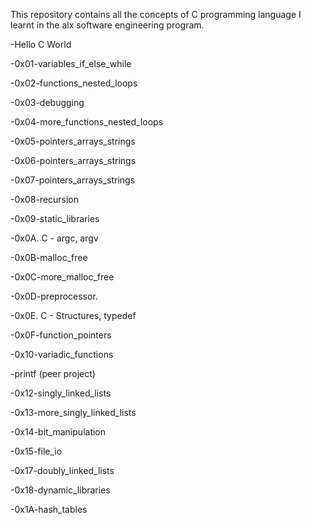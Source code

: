 This repository contains all the concepts of C programming language
I learnt in the alx software engineering program.

-Hello C World

-0x01-variables_if_else_while

-0x02-functions_nested_loops

-0x03-debugging

-0x04-more_functions_nested_loops

-0x05-pointers_arrays_strings

-0x06-pointers_arrays_strings

-0x07-pointers_arrays_strings

-0x08-recursion

-0x09-static_libraries

-0x0A. C - argc, argv

-0x0B-malloc_free

-0x0C-more_malloc_free

-0x0D-preprocessor.

-0x0E. C - Structures, typedef

-0x0F-function_pointers

-0x10-variadic_functions

-printf (peer project)

-0x12-singly_linked_lists

-0x13-more_singly_linked_lists

-0x14-bit_manipulation

-0x15-file_io

-0x17-doubly_linked_lists

-0x18-dynamic_libraries

-0x1A-hash_tables